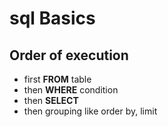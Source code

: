 # sql Basics



## Order of execution
- first **FROM**  table
- then **WHERE** condition
- then **SELECT** 
- then grouping like order by, limit 
